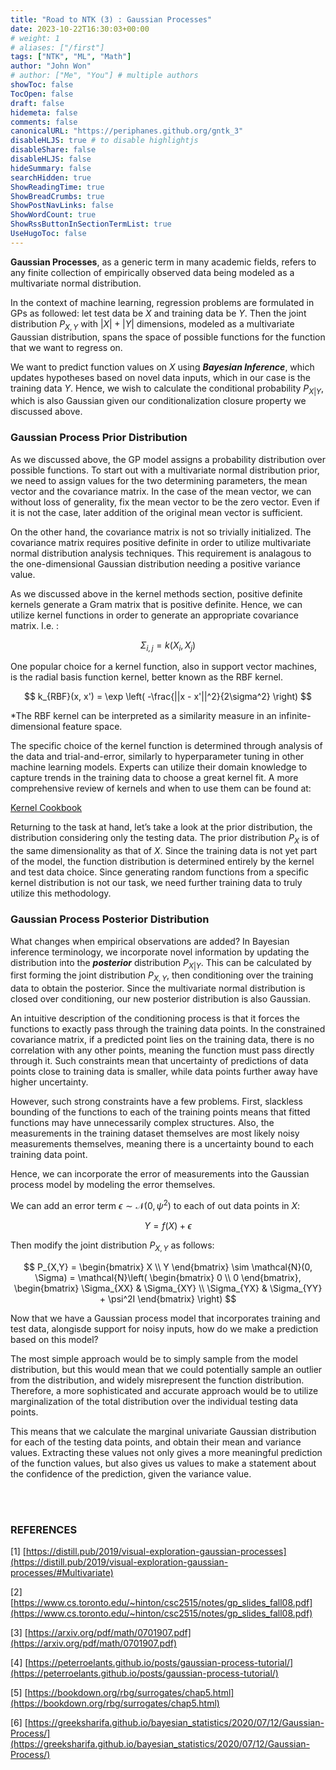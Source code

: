 ```yaml
---
title: "Road to NTK (3) : Gaussian Processes"
date: 2023-10-22T16:30:03+00:00
# weight: 1
# aliases: ["/first"]
tags: ["NTK", "ML", "Math"]
author: "John Won"
# author: ["Me", "You"] # multiple authors
showToc: false
TocOpen: false
draft: false
hidemeta: false
comments: false
canonicalURL: "https://periphanes.github.org/gntk_3"
disableHLJS: true # to disable highlightjs
disableShare: false
disableHLJS: false
hideSummary: false
searchHidden: true
ShowReadingTime: true
ShowBreadCrumbs: true
ShowPostNavLinks: false
ShowWordCount: true
ShowRssButtonInSectionTermList: true
UseHugoToc: false
---
```


**************Gaussian Processes**************, as a generic term in many academic fields, refers to any finite collection of empirically observed data being modeled as a multivariate normal distribution. 

In the context of machine learning, regression problems are formulated in GPs as followed: let test data be $X$ and training data be $Y$. Then the joint distribution $P_{X,Y}$ with $|X| + |Y|$ dimensions, modeled as a multivariate Gaussian distribution, spans the space of possible functions for the function that we want to regress on.

We want to predict function values on $X$ using *******************Bayesian Inference*******************, which updates hypotheses based on novel data inputs, which in our case is the training data $Y$. Hence, we wish to calculate the conditional probability $P_{X|Y}$, which is also Gaussian given our conditionalization closure property we discussed above.

### Gaussian Process Prior Distribution

As we discussed above, the GP model assigns a probability distribution over possible functions. To start out with a multivariate normal distribution prior, we need to assign values for the two determining parameters, the mean vector and the covariance matrix. In the case of the mean vector, we can without loss of generality, fix the mean vector to be the zero vector. Even if it is not the case, later addition of the original mean vector is sufficient.

On the other hand, the covariance matrix is not so trivially initialized. The covariance matrix requires positive definite in order to utilize multivariate normal distribution analysis techniques. This requirement is analagous to the one-dimensional Gaussian distribution needing a positive variance value.

As we discussed above in the kernel methods section, positive definite kernels generate a Gram matrix that is positive definite. Hence, we can utilize kernel functions in order to generate an appropriate covariance matrix. I.e. :

$$
\Sigma_{i,j} = k(X_i, X_j)
$$

One popular choice for a kernel function, also in support vector machines, is the radial basis function kernel, better known as the RBF kernel.

$$
k_{RBF}(x, x') = \exp \left( -\frac{||x - x'||^2}{2\sigma^2} \right)
$$

*The RBF kernel can be interpreted as a similarity measure in an infinite-dimensional feature space.

The specific choice of the kernel function is determined through analysis of the data and trial-and-error, similarly to hyperparameter tuning in other machine learning models. Experts can utilize their domain knowledge to capture trends in the training data to choose a great kernel fit. A more comprehensive review of kernels and when to use them can be found at:

[Kernel Cookbook](https://www.cs.toronto.edu/~duvenaud/cookbook/)

Returning to the task at hand, let’s take a look at the prior distribution, the distribution considering only the testing data. The prior distribution $P_X$ is of the same dimensionality as that of $X$. Since the training data is not yet part of the model, the function distribution is determined entirely by the kernel and test data choice. Since generating random functions from a specific kernel distribution is not our task, we need further training data to truly utilize this methodology.

### Gaussian Process Posterior Distribution

What changes when empirical observations are added? In Bayesian inference terminology, we incorporate novel information by updating the distribution into the *********posterior********* distribution $P_{X|Y}$. This can be calculated by first forming the joint distribution $P_{X,Y}$, then conditioning over the training data to obtain the posterior. Since the multivariate normal distribution is closed over conditioning, our new posterior distribution is also Gaussian.

An intuitive description of the conditioning process is that it forces the functions to exactly pass through the training data points. In the constrained covariance matrix, if a predicted point lies on the training data, there is no correlation with any other points, meaning the function must pass directly through it. Such constraints mean that uncertainty of predictions of data points close to training data is smaller, while data points further away have higher uncertainty.

However, such strong constraints have a few problems. First, slackless bounding of the functions to each of the training points means that fitted functions may have unnecessarily complex structures. Also, the measurements in the training dataset themselves are most likely noisy measurements themselves, meaning there is a uncertainty bound to each training data point.

Hence, we can incorporate the error of measurements into the Gaussian process model by modeling the error themselves.

We can add an error term $\epsilon \sim \mathcal{N}(0, \psi^2)$ to each of out data points in $X$:

$$
Y = f(X) + \epsilon
$$

Then modify the joint distribution $P_{X,Y}$ as follows:

$$
P_{X,Y} = \begin{bmatrix} X \\ Y \end{bmatrix} \sim \mathcal{N}(0, \Sigma) = \mathcal{N}\left( \begin{bmatrix} 0 \\ 0 \end{bmatrix}, \begin{bmatrix} \Sigma_{XX} & \Sigma_{XY} \\ \Sigma_{YX} & \Sigma_{YY} + \psi^2I \end{bmatrix} \right)
$$

Now that we have a Gaussian process model that incorporates training and test data, alongisde support for noisy inputs, how do we make a prediction based on this model?

The most simple approach would be to simply sample from the model distribution, but this would mean that we could potentially sample an outlier from the distribution, and widely misrepresent the function distribution. Therefore, a more sophisticated and accurate approach would be to utilize marginalization of the total distribution over the individual testing data points.

This means that we calculate the marginal univariate Gaussian distribution for each of the testing data points, and obtain their mean and variance values. Extracting these values not only gives a more meaningful prediction of the function values, but also gives us values to make a statement about the confidence of the prediction, given the variance value.


<br> <br>

### REFERENCES

[1] [https://distill.pub/2019/visual-exploration-gaussian-processes](https://distill.pub/2019/visual-exploration-gaussian-processes/#Multivariate)

[2] [https://www.cs.toronto.edu/~hinton/csc2515/notes/gp_slides_fall08.pdf](https://www.cs.toronto.edu/~hinton/csc2515/notes/gp_slides_fall08.pdf)

[3] [https://arxiv.org/pdf/math/0701907.pdf](https://arxiv.org/pdf/math/0701907.pdf)

[4] [https://peterroelants.github.io/posts/gaussian-process-tutorial/](https://peterroelants.github.io/posts/gaussian-process-tutorial/)

[5] [https://bookdown.org/rbg/surrogates/chap5.html](https://bookdown.org/rbg/surrogates/chap5.html)

[6] [https://greeksharifa.github.io/bayesian_statistics/2020/07/12/Gaussian-Process/](https://greeksharifa.github.io/bayesian_statistics/2020/07/12/Gaussian-Process/)